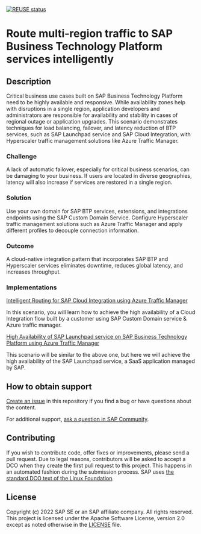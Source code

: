 [![REUSE status](https://api.reuse.software/badge/github.com/SAP-samples/btp-services-intelligent-routing)](https://api.reuse.software/info/github.com/SAP-samples/btp-services-intelligent-routing) 

# Route multi-region traffic to SAP Business Technology Platform services intelligently 

## Description

Critical business use cases built on SAP Business Technology Platform need to be highly available and responsive. While availability zones help with disruptions in a single region, application developers and administrators are responsible for availability and stability in cases of regional outage or application upgrades. This scenario demonstrates techniques for load balancing, failover, and latency reduction of BTP services, such as SAP Launchpad service and SAP Cloud Integration, with Hyperscaler traffic management solutions like Azure Traffic Manager.

### Challenge

A lack of automatic failover, especially for critical business scenarios, can be damaging to your business. If users are located in diverse geographies, latency will also increase if services are restored in a single region.

### Solution

Use your own domain for SAP BTP services, extensions, and integrations endpoints using the SAP Custom Domain Service. Configure Hyperscaler traffic management solutions such as Azure Traffic Manager and apply different profiles to decouple connection information.

### Outcome

A cloud-native integration pattern that incorporates SAP BTP and Hyperscaler services eliminates downtime, reduces global latency, and increases throughput.

### Implementations

[Intelligent Routing for SAP Cloud Integration using Azure Traffic Manager](https://github.tools.sap/SAP-samples/btp-services-intelligent-routing/tree/cloudintegration_azure)

In this scenario, you will learn how to achieve the high availability of a Cloud Integration flow built by a customer using SAP Custom Domain service & Azure traffic manager. 

[High Availability of SAP Launchpad service on SAP Business Technology Platform using Azure Traffic Manager](https://github.tools.sap/SAP-samples/btp-services-intelligent-routing/tree/launchpad_azure)

This scenario will be similar to the above one, but here we will achieve the high availability of the SAP Launchpad service, a SaaS application managed by SAP.

## How to obtain support

[Create an issue](https://github.com/SAP-samples/btp-services-intelligent-routing/issues) in this repository if you find a bug or have questions about the content.
 
For additional support, [ask a question in SAP Community](https://answers.sap.com/questions/ask.html).

## Contributing

If you wish to contribute code, offer fixes or improvements, please send a pull request. Due to legal reasons, contributors will be asked to accept a DCO when they create the first pull request to this project. This happens in an automated fashion during the submission process. SAP uses [the standard DCO text of the Linux Foundation](https://developercertificate.org/).

## License

Copyright (c) 2022 SAP SE or an SAP affiliate company. All rights reserved. This project is licensed under the Apache Software License, version 2.0 except as noted otherwise in the [LICENSE](LICENSE) file.